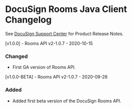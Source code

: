 # DocuSign Rooms Java Client Changelog
See [DocuSign Support Center](https://support.docusign.com/en/releasenotes/) for Product Release Notes.

[v1.0.0] - Rooms API v2-1.0.7 - 2020-10-15
### Changed
- First GA version of Rooms API.

[v1.0.0-BETA] - Rooms API v2-1.0.7 - 2020-09-28
### Added
- Added first beta version of the DocuSign Rooms API.

